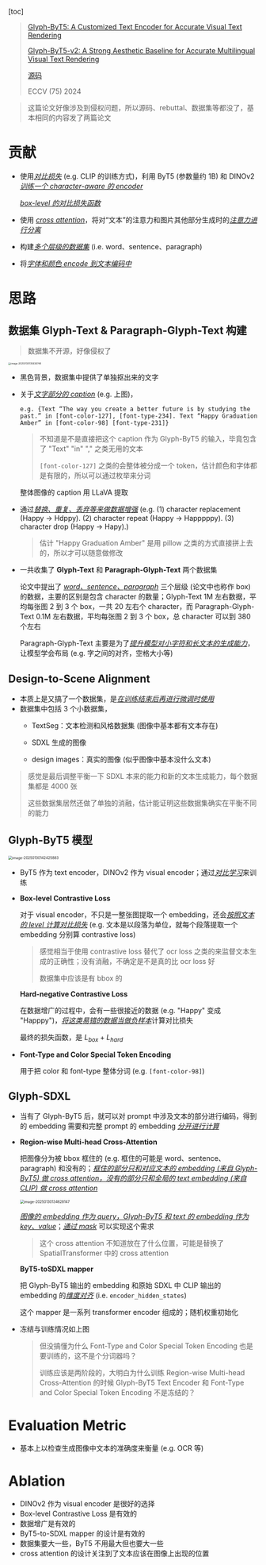 [toc]

> [Glyph-ByT5: A Customized Text Encoder for Accurate Visual Text Rendering](https://arxiv.org/abs/2403.09622)
>
> [Glyph-ByT5-v2: A Strong Aesthetic Baseline for Accurate Multilingual Visual Text Rendering](https://arxiv.org/abs/2406.10208)
>
> [源码](https://github.com/AIGText/Glyph-ByT5)
>
> ECCV (75) 2024

> 这篇论文好像涉及到侵权问题，所以源码、rebuttal、数据集等都没了，基本相同的内容发了两篇论文

# 贡献

- 使用<u>*对比损失*</u> (e.g. CLIP 的训练方式)，利用 ByT5 (参数量约 1B) 和 DINOv2 <u>*训练一个 character-aware 的 encoder*</u>

  <u>*box-level 的对比损失函数*</u>

- 使用 <u>*cross attention*</u>，将对“文本”的注意力和图片其他部分生成时的<u>*注意力进行分离*</u>

- 构建<u>*多个层级的数据集*</u> (i.e. word、sentence、paragraph)

- 将<u>*字体和颜色 encode 到文本编码中*</u>





# 思路

## 数据集 Glyph-Text & Paragraph-Glyph-Text 构建

> 数据集不开源，好像侵权了

<img src="assets/image-20250130135636748.png" alt="image-20250130135636748" style="zoom: 33%;" />

- 黑色背景，数据集中提供了单独抠出来的文字

- 关于<u>*文字部分的 caption*</u> (e.g. 上图)，

  ```
  e.g. {Text “The way you create a better future is by studying the past.” in [font-color-127], [font-type-234]. Text “Happy Graduation Amber” in [font-color-98] [font-type-231]}
  ```

  > 不知道是不是直接把这个 caption 作为 Glyph-ByT5 的输入，毕竟包含了 "Text" "in" "," 之类无用的文本
  >
  > `[font-color-127]` 之类的会整体被分成一个 token，估计颜色和字体都是有限的，所以可以通过枚举来分词

  整体图像的 caption 用 LLaVA 提取

- 通过<u>*替换、重复、丢弃等来做数据增强*</u> (e.g. (1) character replacement (Happy → Hdppy). (2) character repeat (Happy → Happpppy). (3) character drop (Happy → Hapy).)

  > 估计 "Happy Graduation Amber" 是用 pillow 之类的方式直接拼上去的，所以才可以随意做修改

- 一共收集了 **Glyph-Text** 和 **Paragraph-Glyph-Text** 两个数据集

  论文中提出了 <u>*word、sentence、paragraph*</u> 三个层级 (论文中也称作 box) 的数据，主要的区别是包含 character 的数量；Glyph-Text 1M 左右数据，平均每张图 2 到 3 个 box，一共 20 左右个 character，而 Paragraph-Glyph-Text 0.1M 左右数据，平均每张图 2 到 3 个 box，总 character 可以到 380 个左右

  Paragraph-Glyph-Text 主要是为了<u>*提升模型对小字符和长文本的生成能力*</u>，让模型学会布局 (e.g. 字之间的对齐，空格大小等)



## Design-to-Scene Alignment

- 本质上是又搞了一个数据集，是<u>*在训练结束后再进行微调时使用*</u>
- 数据集中包括 3 个小数据集，
  - TextSeg：文本检测和风格数据集 (图像中基本都有文本存在)
  - SDXL 生成的图像

  - design images：真实的图像 (似乎图像中基本没什么文本)

> 感觉是最后调整平衡一下 SDXL 本来的能力和新的文本生成能力，每个数据集都是 4000 张
>
> 这些数据集居然还做了单独的消融，估计能证明这些数据集确实在平衡不同的能力



## Glyph-ByT5 模型

<img src="assets/image-20250130142425883.png" alt="image-20250130142425883" style="zoom:50%;" />

- ByT5 作为 text encoder，DINOv2 作为 visual encoder；通过<u>*对比学习*</u>来训练

- **Box-level Contrastive Loss** 

  对于 visual encoder，不只是一整张图提取一个 embedding，还会<u>*按照文本的 level 计算对比损失*</u> (e.g. 文本是以段落为单位，就每个段落提取一个 embedding 分别算 contrastive loss)

  > 感觉相当于使用 contrastive loss 替代了 ocr loss 之类的来监督文本生成的正确性；没有消融，不确定是不是真的比 ocr loss 好
  >
  > 数据集中应该是有 bbox 的

  **Hard-negative Contrastive Loss**

  在数据增广的过程中，会有一些很接近的数据 (e.g. "Happy" 变成 "Happpy")，<u>*将这类易错的数据当做负样本*</u>计算对比损失

  最终的损失函数，是 $L_{box}+L_{hard}$

- **Font-Type and Color Special Token Encoding**

  用于把 color 和 font-type 整体分词 (e.g. `[font-color-98]`)



## Glyph-SDXL

- 当有了 Glyph-ByT5 后，就可以对 prompt 中涉及文本的部分进行编码，得到的 embedding 需要和完整 prompt 的 embedding <u>*分开进行计算*</u>

- **Region-wise Multi-head Cross-Attention**

  把图像分为被 bbox 框住的 (e.g. 框住的可能是 word、sentence、paragraph) 和没有的；<u>*框住的部分只和对应文本的 embedding (来自 Glyph-ByT5) 做 cross attention，没有的部分只和全局的 text embedding (来自 CLIP) 做 cross attention*</u>

  <img src="assets/image-20250130134628147.png" alt="image-20250130134628147" style="zoom: 50%;" />

  *<u>图像的 embedding 作为 query，Glyph-ByT5 和 text 的 embedding 作为 key、value</u>*；<u>*通过 mask*</u> 可以实现这个需求

  > 这个 cross attention 不知道放在了什么位置，可能是替换了 SpatialTransformer 中的 cross attention

  **ByT5-toSDXL mapper**

  把 Glyph-ByT5 输出的 embedding 和原始 SDXL 中 CLIP 输出的 embedding 的<u>*维度对齐*</u> (i.e. `encoder_hidden_states`)

  这个 mapper 是一系列 transformer encoder 组成的；随机权重初始化

- 冻结与训练情况如上图

  > 但没搞懂为什么 Font-Type and Color Special Token Encoding 也是要训练的，这不是个分词器吗？
  >
  > 训练应该是两阶段的，大明白为什么训练 Region-wise Multi-head Cross-Attention 的时候 Glyph-ByT5 Text Encoder 和 Font-Type and Color Special Token Encoding 不是冻结的？





# Evaluation Metric

- 基本上以检查生成图像中文本的准确度来衡量 (e.g. OCR 等)





# Ablation

- DINOv2 作为 visual encoder 是很好的选择
- Box-level Contrastive Loss 是有效的
- 数据增广是有效的
- ByT5-to-SDXL mapper 的设计是有效的
- 数据集要大一些，ByT5 不用最大但也要大一些
- cross attention 的设计关注到了文本应该在图像上出现的位置





